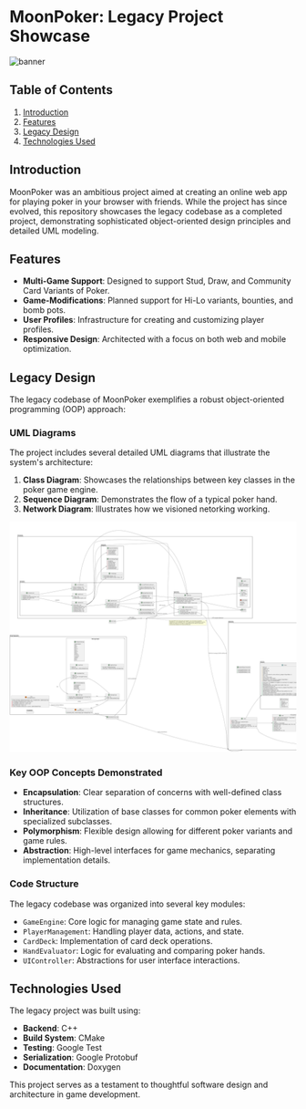 # MoonPoker: Legacy Project Showcase

![banner](https://gitmsplib.github.io/MP/banner.png)

## Table of Contents

1. [Introduction](#introduction)
2. [Features](#features)
3. [Legacy Design](#legacy-design)
4. [Technologies Used](#technologies-used)

## Introduction

MoonPoker was an ambitious project aimed at creating an online web app for playing poker in your browser with friends. While the project has since evolved, this repository showcases the legacy codebase as a completed project, demonstrating sophisticated object-oriented design principles and detailed UML modeling.

## Features

- **Multi-Game Support**: Designed to support Stud, Draw, and Community Card Variants of Poker.
- **Game-Modifications**: Planned support for Hi-Lo variants, bounties, and bomb pots.
- **User Profiles**: Infrastructure for creating and customizing player profiles.
- **Responsive Design**: Architected with a focus on both web and mobile optimization.

## Legacy Design

The legacy codebase of MoonPoker exemplifies a robust object-oriented programming (OOP) approach:

### UML Diagrams

The project includes several detailed UML diagrams that illustrate the system's architecture:

1. **Class Diagram**: Showcases the relationships between key classes in the poker game engine.
2. **Sequence Diagram**: Demonstrates the flow of a typical poker hand.
3. **Network Diagram**: Illustrates how we visioned netorking working.

![Comprehensive UML diagram](https://github.com/elijahwidener/MoonPoker-PublicPage/raw/main/UMLs/UML.png)


### Key OOP Concepts Demonstrated

- **Encapsulation**: Clear separation of concerns with well-defined class structures.
- **Inheritance**: Utilization of base classes for common poker elements with specialized subclasses.
- **Polymorphism**: Flexible design allowing for different poker variants and game rules.
- **Abstraction**: High-level interfaces for game mechanics, separating implementation details.

### Code Structure

The legacy codebase was organized into several key modules:

- `GameEngine`: Core logic for managing game state and rules.
- `PlayerManagement`: Handling player data, actions, and state.
- `CardDeck`: Implementation of card deck operations.
- `HandEvaluator`: Logic for evaluating and comparing poker hands.
- `UIController`: Abstractions for user interface interactions.

## Technologies Used

The legacy project was built using:

- **Backend**: C++
- **Build System**: CMake
- **Testing**: Google Test
- **Serialization**: Google Protobuf
- **Documentation**: Doxygen

This project serves as a testament to thoughtful software design and architecture in game development.
